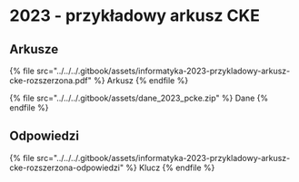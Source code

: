 # 2023 - przykładowy arkusz CKE

## Arkusze

{% file src="../../../.gitbook/assets/informatyka-2023-przykladowy-arkusz-cke-rozszerzona.pdf" %}
Arkusz
{% endfile %}

{% file src="../../../.gitbook/assets/dane_2023_pcke.zip" %}
Dane
{% endfile %}

## Odpowiedzi

{% file src="../../../.gitbook/assets/informatyka-2023-przykladowy-arkusz-cke-rozszerzona-odpowiedzi" %}
Klucz
{% endfile %}

